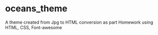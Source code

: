 # oceans_theme
A theme created from Jpg to HTML conversion as part Homework using HTML, CSS, Font-awesome


